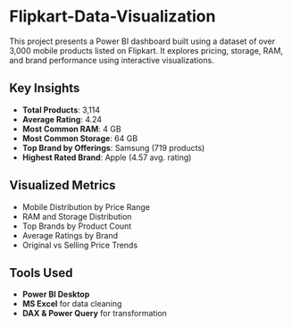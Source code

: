 # Flipkart-Data-Visualization

This project presents a Power BI dashboard built using a dataset of over 3,000 mobile products listed on Flipkart. It explores pricing, storage, RAM, and brand performance using interactive visualizations.

## Key Insights
- **Total Products**: 3,114
- **Average Rating**: 4.24
- **Most Common RAM**: 4 GB
- **Most Common Storage**: 64 GB
- **Top Brand by Offerings**: Samsung (719 products)
- **Highest Rated Brand**: Apple (4.57 avg. rating)

## Visualized Metrics
- Mobile Distribution by Price Range
- RAM and Storage Distribution
- Top Brands by Product Count
- Average Ratings by Brand
- Original vs Selling Price Trends

## Tools Used
- **Power BI Desktop**
- **MS Excel** for data cleaning
- **DAX & Power Query** for transformation


